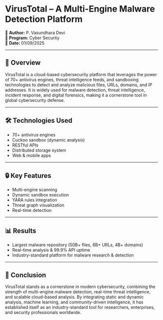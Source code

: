 # VirusTotal – A Multi-Engine Malware Detection Platform  

📌 **Author:** P. Vasundhara Devi  
📌 **Program:** Cyber Security  
📌 **Date:** 01/09/2025  

---

## 📖 Overview  
VirusTotal is a cloud-based cybersecurity platform that leverages the power of 70+ antivirus engines, threat intelligence feeds, and sandboxing technologies to detect and analyze malicious files, URLs, domains, and IP addresses. It is widely used for malware detection, threat intelligence, incident response, and digital forensics, making it a cornerstone tool in global cybersecurity defense.

---

## 🛠️ Technologies Used  
- 70+ antivirus engines  
- Cuckoo sandbox (dynamic analysis)  
- RESTful APIs  
- Distributed storage system  
- Web & mobile apps  

---

## 🔒 Key Features  
- Multi-engine scanning  
- Dynamic sandbox execution  
- YARA rules integration  
- Threat graph visualization  
- Real-time detection  

---

## 📊 Results  
- Largest malware repository (50B+ files, 6B+ URLs, 4B+ domains)  
- Real-time analysis & 99.9% API uptime  
- Industry-standard platform for malware research & detection
  
---

## 🎯 Conclusion
VirusTotal stands as a cornerstone in modern cybersecurity, combining the strength of multi-engine malware detection, real-time threat intelligence, and scalable cloud-based analysis. By integrating static and dynamic analysis, machine learning, and community-driven intelligence, it has established itself as an industry-standard tool for researchers, enterprises, and security professionals worldwide.
